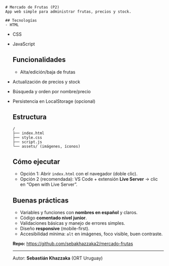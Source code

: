     # Mercado de Frutas (P2)
    App web simple para administrar frutas, precios y stock.

    ## Tecnologías
    - HTML
- CSS
- JavaScript

    ## Funcionalidades
    - Alta/edición/baja de frutas
- Actualización de precios y stock
- Búsqueda y orden por nombre/precio
- Persistencia en LocalStorage (opcional)

    ## Estructura
    ```
    /
    ├── index.html
    ├── style.css
    ├── script.js
    └── assets/ (imágenes, íconos)
    ```

    ## Cómo ejecutar
    - Opción 1: Abrir `index.html` con el navegador (doble clic).
    - Opción 2 (recomendada): VS Code + extensión **Live Server** → clic en “Open with Live Server”.

    ## Buenas prácticas
    - Variables y funciones con **nombres en español** y claros.
    - Código **comentado nivel junior**.
    - Validaciones básicas y manejo de errores simples.
    - Diseño **responsive** (mobile-first).
    - Accesibilidad mínima: `alt` en imágenes, foco visible, buen contraste.

    **Repo:** https://github.com/sebakhazzaka2/mercado-frutas

    ---
    Autor: **Sebastián Khazzaka** (ORT Uruguay)  

